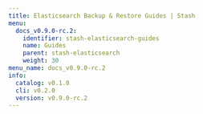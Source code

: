 ```yaml
---
title: Elasticsearch Backup & Restore Guides | Stash
menu:
  docs_v0.9.0-rc.2:
    identifier: stash-elasticsearch-guides
    name: Guides
    parent: stash-elasticsearch
    weight: 30
menu_name: docs_v0.9.0-rc.2
info:
  catalog: v0.1.0
  cli: v0.2.0
  version: v0.9.0-rc.2
---
```


